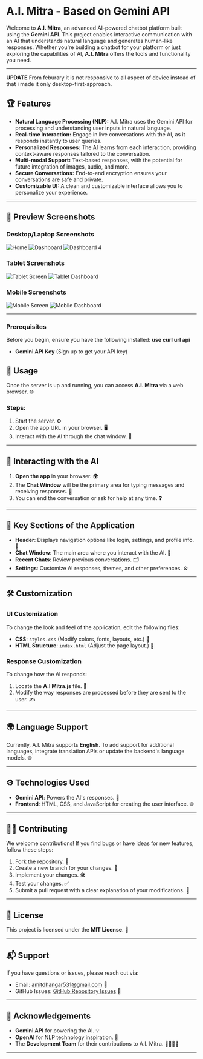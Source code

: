 # A.I. Mitra - Based on Gemini API

Welcome to **A.I. Mitra**, an advanced AI-powered chatbot platform built using the **Gemini API**. This project enables interactive communication with an AI that understands natural language and generates human-like responses. Whether you're building a chatbot for your platform or just exploring the capabilities of AI, **A.I. Mitra** offers the tools and functionality you need.

---
**UPDATE** From feburary it is not responsive to all aspect of device instead of that i made it only desktop-first-approach.
## 🏆 Features

- **Natural Language Processing (NLP):** A.I. Mitra uses the Gemini API for processing and understanding user inputs in natural language.
- **Real-time Interaction:** Engage in live conversations with the AI, as it responds instantly to user queries.
- **Personalized Responses:** The AI learns from each interaction, providing context-aware responses tailored to the conversation.
- **Multi-modal Support:** Text-based responses, with the potential for future integration of images, audio, and more.
- **Secure Conversations:** End-to-end encryption ensures your conversations are safe and private.
- **Customizable UI:** A clean and customizable interface allows you to personalize your experience.

---

## 👀 Preview Screenshots

### Desktop/Laptop Screenshots
![Home](https://github.com/user-attachments/assets/2fa3a575-f711-4757-9ca4-bd5bc0b73115)
![Dashboard](https://github.com/user-attachments/assets/ad10b93d-e9cd-4c43-ac53-5d300111411b)
![Dashboard 4](https://github.com/user-attachments/assets/ee48f8e8-c5c8-4c2c-9963-e5ebe0cb2b48)

### Tablet Screenshots
![Tablet Screen](https://github.com/user-attachments/assets/cc67076e-72b8-45de-9617-1e5e570231e1)
![Tablet Dashboard](https://github.com/user-attachments/assets/c94dbbdb-f0e3-4f43-9a3a-a4ce9b7f3544)

### Mobile Screenshots
![Mobile Screen](https://github.com/user-attachments/assets/b76e3d11-9195-44b8-b2f3-bc1ff438b4f8)
![Mobile Dashboard](https://github.com/user-attachments/assets/51f72a00-a746-4050-a27d-91be34b20cb5)

---
### Prerequisites
Before you begin, ensure you have the following installed:
**use curl url api**
- **Gemini API Key** (Sign up to get your API key)

## 🚀 Usage

Once the server is up and running, you can access **A.I. Mitra** via a web browser. 🌐

### Steps:
1. Start the server. ⚙️
2. Open the app URL in your browser. 🖥️
3. Interact with the AI through the chat window. 💬

---

## 💬 Interacting with the AI

1. **Open the app** in your browser. 🌍
2. The **Chat Window** will be the primary area for typing messages and receiving responses. 💬
3. You can end the conversation or ask for help at any time. ❓

---

## 🔑 Key Sections of the Application

- **Header**: Displays navigation options like login, settings, and profile info. 👤
- **Chat Window**: The main area where you interact with the AI. 💬
- **Recent Chats**: Review previous conversations. 🗂️
- **Settings**: Customize AI responses, themes, and other preferences. ⚙️

---

## 🛠️ Customization

### UI Customization

To change the look and feel of the application, edit the following files:
- **CSS**: `styles.css` (Modify colors, fonts, layouts, etc.) 🎨
- **HTML Structure**: `index.html` (Adjust the page layout.) 📝

### Response Customization

To change how the AI responds:
1. Locate the **A.I Mitra.js** file. 📂
2. Modify the way responses are processed before they are sent to the user. ✍️

---

## 🌍 Language Support

Currently, A.I. Mitra supports **English**. To add support for additional languages, integrate translation APIs or update the backend's language models. 🌐

---

## ⚙️ Technologies Used

- **Gemini API**: Powers the AI's responses. 🤖
- **Frontend**: HTML, CSS, and JavaScript for creating the user interface. 🌐

---

## 👩‍💻 Contributing

We welcome contributions! If you find bugs or have ideas for new features, follow these steps:

1. Fork the repository. 🍴
2. Create a new branch for your changes. 🌿
3. Implement your changes. 🛠️
4. Test your changes. ✅
5. Submit a pull request with a clear explanation of your modifications. 🔄

---

## 📜 License

This project is licensed under the **MIT License**. 📝

---

## 📬 Support

If you have questions or issues, please reach out via:
- Email: [amitdhangar531@gmail.com](mailto:amitdhangar531@gmail.com) 📧
- GitHub Issues: [GitHub Repository Issues](https://github.com/your-repository) 🐞

---

## 🙏 Acknowledgements

- **Gemini API** for powering the AI. 💡
- **OpenAI** for NLP technology inspiration. 🌟
- The **Development Team** for their contributions to A.I. Mitra. 👨‍💻👩‍💻

---



